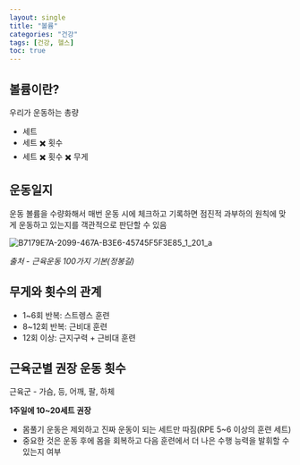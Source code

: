 ```yaml
---
layout: single
title: "볼륨"
categories: "건강"
tags: [건강, 헬스]
toc: true
---
```


## 볼륨이란?

우리가 운동하는 총량

- 세트
- 세트 ✖️ 횟수
- 세트 ✖️ 횟수 ✖️ 무게

## 운동일지

운동 볼륨을 수량화해서 매번 운동 시에 체크하고 기록하면 점진적 과부하의 원칙에 맞게 운동하고 있는지를 객관적으로 판단할 수 있음

![B7179E7A-2099-467A-B3E6-45745F5F3E85_1_201_a](https://user-images.githubusercontent.com/130372894/231065968-1d8ddac8-18d4-4bc4-9727-ef0e00a2dd06.jpeg)

_출처 - 근육운동 100가지 기본(정봉길)_

## 무게와 횟수의 관계

- 1~6회 반복: 스트렝스 훈련
- 8~12회 반복: 근비대 훈련
- 12회 이상: 근지구력 + 근비대 훈련

## 근육군별 권장 운동 횟수

근육군 - 가슴, 등, 어깨, 팔, 하체

**1주일에 10~20세트 권장**
- 몸풀기 운동은 제외하고 진짜 운동이 되는 세트만 따짐(RPE 5~6 이상의 훈련 세트)
- 중요한 것은 운동 후에 몸을 회복하고 다음 훈련에서 더 나은 수행 능력을 발휘할 수 있는지 여부
